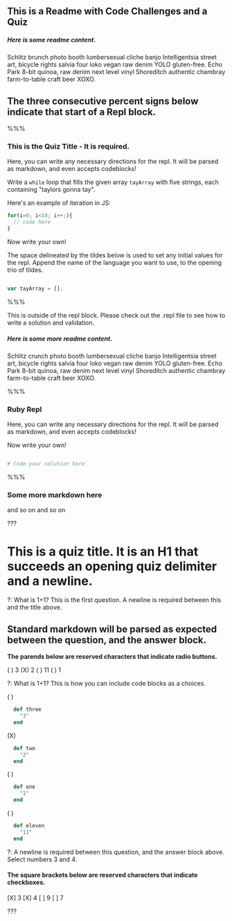 ## This is a Readme with Code Challenges and a Quiz

##### Here is some readme content.

Schlitz brunch photo booth lumbersexual cliche banjo Intelligentsia street art, bicycle rights salvia four loko vegan raw denim YOLO gluten-free. Echo Park 8-bit quinoa, raw denim next level vinyl Shoreditch authentic chambray farm-to-table craft beer XOXO.

## The three consecutive percent signs below indicate that start of a Repl block.

%%%

### This is the Quiz Title - It is required.

Here, you can write any necessary directions for the repl.  It will be parsed as markdown, and even accepts codeblocks!

Write a `while` loop that fills the given array `tayArray` with five strings, each containing "taylors gonna tay".

Here's an example of iteration in JS:

```js
for(i=0; i<10; i++;){
  // code here
}
```

Now write your own!

The space delineated by the tildes below is used to set any initial values for the repl.  Append the name of the language you want to use, to the opening trio of tildes.

~~~javascript

var tayArray = [];

~~~

%%%

This is outside of the repl block.  Please check out the .repl file to see how to write a solution and validation.

##### Here is some more readme content.

Schlitz crunch photo booth lumbersexual cliche banjo Intelligentsia street art, bicycle rights salvia four loko vegan raw denim YOLO gluten-free. Echo Park 8-bit quinoa, raw denim next level vinyl Shoreditch authentic chambray farm-to-table craft beer XOXO.

%%%

### Ruby Repl

Here, you can write any necessary directions for the repl.  It will be parsed as markdown, and even accepts codeblocks!

Now write your own!

~~~ruby

# Code your solution here

~~~

%%%

### Some more markdown here

and so on and so on

???

# This is a quiz title.  It is an H1 that succeeds an opening quiz delimiter and a newline.

?: What is 1+1?  This is the first question.  A newline is required between this and the title above.

## Standard markdown will be parsed as expected between the question, and the answer block.

__The parends below are reserved characters that indicate radio buttons.__

( ) 3
(X) 2
( ) 11
( ) 1

?: What is 1+1?  This is how you can include code blocks as a choices.

( )
```ruby
  def three
    "3"
  end
```
(X)
```ruby
  def two
    "2"
  end
```
( )
```ruby
  def one
    "1"
  end
```
( )
```ruby
  def eleven
    "11"
  end
```

?: A newline is required between this question, and the answer block above.  Select numbers 3 and 4.

#### The square brackets below are reserved characters that indicate checkboxes.

[X] 3
[X] 4
[ ] 9
[ ] 7

???
